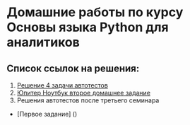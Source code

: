 # Домашние работы по курсу Основы языка Python для аналитиков
## Список ссылок на решения:
1. [Решение 4 задачи автотестов](https://github.com/beemaster1972/python_for_analitics_hw/blob/main/home_work1/task4/task4.py)
2. [Юпитер Ноутбук второе домашнее задание](https://github.com/beemaster1972/python_for_analitics_hw/blob/main/home_work2/home_work_2.ipynb) 
3. Решения автотестов после третьего семинара
 * [Первое задание] ()